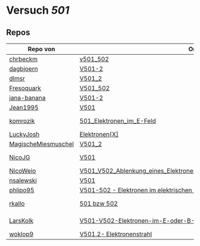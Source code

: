 # Versuch *501*

## Repos

|                     Repo von                     |                                                                                                      Ordner                                                                                                       |                                                                                                                                                                          PDFs                                                                                                                                                                           |
|--------------------------------------------------|-------------------------------------------------------------------------------------------------------------------------------------------------------------------------------------------------------------------|---------------------------------------------------------------------------------------------------------------------------------------------------------------------------------------------------------------------------------------------------------------------------------------------------------------------------------------------------------|
|[chrbeckm](../repo/chrbeckm)                      |[v501_502](https://github.com/chrbeckm/anfaenger-praktikum/tree/master/v501_502)                                                                                                                                   |–                                                                                                                                                                                                                                                                                                                                                        |
|[dagbjoern](../repo/dagbjoern)                    |[V501-2](https://github.com/dagbjoern/AP-Physik/tree/master/V501-2)                                                                                                                                                |–                                                                                                                                                                                                                                                                                                                                                        |
|[dlmsr](../repo/dlmsr)                            |[V501_2](https://github.com/dlmsr/praktikum/tree/master/V501_2)                                                                                                                                                    |–                                                                                                                                                                                                                                                                                                                                                        |
|[Fresoquark](../repo/Fresoquark)                  |[V501_502](https://github.com/Fresoquark/Anfaengerpraktikum/tree/master/V501_502)                                                                                                                                  |–                                                                                                                                                                                                                                                                                                                                                        |
|[jana-banana](../repo/jana-banana)                |[V501-2](https://github.com/jana-banana/AP-2020/tree/main/we%20did%20that/V501-2)                                                                                                                                  |–                                                                                                                                                                                                                                                                                                                                                        |
|[Jean1995](../repo/Jean1995)                      |[V501](https://github.com/Jean1995/Praktikum/tree/master/V501)                                                                                                                                                     |[V501.pdf](https://docs.google.com/viewer?url=https://raw.githubusercontent.com/Jean1995/Praktikum/master/Protokolle_Fertig/V501.pdf)                                                                                                                                                                                                                    |
|[komrozik](../repo/komrozik)                      |[501_Elektronen_im_E-Feld](https://github.com/komrozik/AP2019/tree/master/501_Elektronen_im_E-Feld)                                                                                                                |[V501.pdf](https://docs.google.com/viewer?url=https://raw.githubusercontent.com/komrozik/AP2019/master/501_Elektronen_im_E-Feld/V501.pdf)<br/>[V501_kebekus_Mrozik.pdf](https://docs.google.com/viewer?url=https://raw.githubusercontent.com/komrozik/AP2019/master/501_Elektronen_im_E-Feld/V501_kebekus_Mrozik.pdf)                                    |
|[LuckyJosh](../repo/LuckyJosh)                    |[Elektronen[X]](https://github.com/LuckyJosh/APPhysik/tree/master/Elektronen[X])                                                                                                                                   |–                                                                                                                                                                                                                                                                                                                                                        |
|[MagischeMiesmuschel](../repo/MagischeMiesmuschel)|[V501_2](https://github.com/MagischeMiesmuschel/AnfaengerPraktikum/tree/master/V501_2)                                                                                                                             |–                                                                                                                                                                                                                                                                                                                                                        |
|[NicoJG](../repo/NicoJG)                          |[V501](https://github.com/NicoJG/Anfaengerpraktikum/tree/master/V501)                                                                                                                                              |[Abgabe.pdf](https://docs.google.com/viewer?url=https://raw.githubusercontent.com/NicoJG/Anfaengerpraktikum/master/V501/Abgabe.pdf)<br/>[V501_Feedback.pdf](https://docs.google.com/viewer?url=https://raw.githubusercontent.com/NicoJG/Anfaengerpraktikum/master/V501/V501_Feedback.pdf)                                                                |
|[NicoWeio](../repo/NicoWeio)                      |[V501_V502_Ablenkung_eines_Elektronenstrahls_im_elektrischen∕magnetischen_Feld](https://github.com/NicoWeio/AP/tree/gh-pages/V501_V502_Ablenkung_eines_Elektronenstrahls_im_elektrischen%E2%88%95magnetischen_Feld)|[main.pdf](https://docs.google.com/viewer?url=https://raw.githubusercontent.com/NicoWeio/AP/gh-pages/V501_V502_Ablenkung_eines_Elektronenstrahls_im_elektrischen%E2%88%95magnetischen_Feld/build/main.pdf)                                                                                                                                               |
|[nsalewski](../repo/nsalewski)                    |[V501](https://github.com/nsalewski/laboratory/tree/master/V501)                                                                                                                                                   |–                                                                                                                                                                                                                                                                                                                                                        |
|[phlipo95](../repo/phlipo95)                      |[V501-502 - Elektronen im elektrischen und magnetischen Feld](https://github.com/phlipo95/AP-Praktikum/tree/master/V501-502%20-%20Elektronen%20im%20elektrischen%20und%20magnetischen%20Feld)                      |–                                                                                                                                                                                                                                                                                                                                                        |
|[rkallo](../repo/rkallo)                          |[501 bzw 502](https://github.com/rkallo/APWS1718/tree/master/501%20bzw%20502)                                                                                                                                      |[V501.pdf](https://docs.google.com/viewer?url=https://raw.githubusercontent.com/rkallo/APWS1718/master/501%20bzw%20502/V501.pdf)<br/>[main.pdf](https://docs.google.com/viewer?url=https://raw.githubusercontent.com/rkallo/APWS1718/master/501%20bzw%20502/main.pdf)                                                                                    |
|[LarsKolk](../repo/LarsKolk)                      |[V501-V502-Elektronen-im-E-oder-B-Feld](https://github.com/LarsKolk/Anfaengerpraktikum/tree/master/V501-V502-Elektronen-im-E-oder-B-Feld)                                                                          |[V501+2_alt.pdf](https://docs.google.com/viewer?url=https://raw.githubusercontent.com/LarsKolk/Anfaengerpraktikum/master/V501-V502-Elektronen-im-E-oder-B-Feld/V501%2B2_alt.pdf)<br/>[main2.pdf](https://docs.google.com/viewer?url=https://raw.githubusercontent.com/LarsKolk/Anfaengerpraktikum/master/V501-V502-Elektronen-im-E-oder-B-Feld/main2.pdf)|
|[woklop9](../repo/woklop9)                        |[V501,2- Elektronenstrahl](https://github.com/woklop9/Anfaengerpraktikum/tree/master/V501,2-%20Elektronenstrahl)                                                                                                   |–                                                                                                                                                                                                                                                                                                                                                        |
